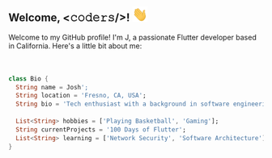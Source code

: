 ## Welcome, <𝚌𝚘𝚍𝚎𝚛𝚜/>! <img src="https://raw.githubusercontent.com/ABSphreak/ABSphreak/master/gifs/Hi.gif" width="30px"></h2>

Welcome to my GitHub profile! I'm J, a passionate Flutter developer based in California. Here's a little bit about me:

```dart


class Bio {
  String name = Josh';
  String location = 'Fresno, CA, USA';
  String bio = 'Tech enthusiast with a background in software engineering and business.';
  
  List<String> hobbies = ['Playing Basketball', 'Gaming'];
  String currentProjects = '100 Days of Flutter';
  List<String> learning = ['Network Security', 'Software Architecture'];
}

